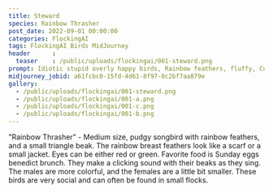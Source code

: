 ```yaml
---
title: Steward
species: Rainbow Thrasher
post_date: 2022-09-01 00:00:00
categories: FlockingAI
tags: FlockingAI Birds MidJourney
header      :
  teaser    : /public/uploads/flockingai/001-steward.png
prompt: Idiotic stupid overly happy birds, Rainbow feathers, fluffy, Cute, Whole body
midjourney_jobid: a61fcbc0-15fd-4d61-8f97-0c2bf7aa879e 
gallery: 
  - /public/uploads/flockingai/001-steward.png
  - /public/uploads/flockingai/001-a.png
  - /public/uploads/flockingai/001-c.png
  - /public/uploads/flockingai/001-b.png
---
```


"Rainbow Thrasher" - Medium size, pudgy songbird with rainbow feathers, and a small triangle beak. The rainbow breast feathers look like a scarf or a small jacket. Eyes can be either red or green. Favorite food is Sunday eggs benedict brunch. They make a clicking sound with their beaks as they sing. The males are more colorful, and the females are a little bit smaller. These birds are very social and can often be found in small flocks.
